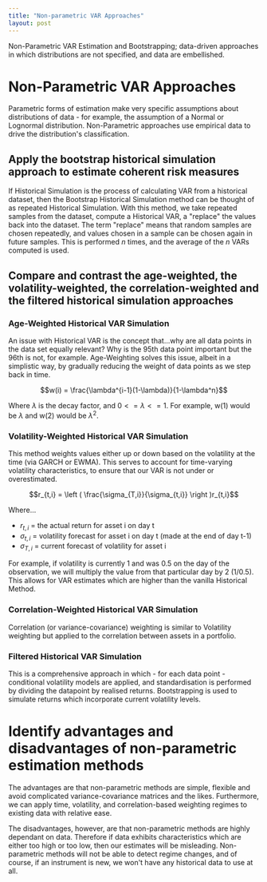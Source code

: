 ```yaml
---
title: "Non-parametric VAR Approaches"
layout: post
---
```

Non-Parametric VAR Estimation and Bootstrapping; data-driven approaches in which distributions are not specified, and data are embellished.

# Non-Parametric VAR Approaches
Parametric forms of estimation make very specific assumptions about distributions of data - for example, the assumption of a Normal or Lognormal distribution. Non-Parametric approaches use empirical data to drive the distribution's classification.

## Apply the bootstrap historical simulation approach to estimate coherent risk measures
If Historical Simulation is the process of calculating VAR from a historical dataset, then the Bootstrap Historical Simulation method can be thought of as repeated Historical Simulation. With this method, we take repeated samples from the dataset, compute a Historical VAR, a "replace" the values back into the dataset. The term "replace" means that random samples are chosen repeatedly, and values chosen in a sample can be chosen again in future samples. This is performed *n* times, and the average of the *n* VARs computed is used.

## Compare and contrast the age-weighted, the volatility-weighted, the correlation-weighted and the filtered historical simulation approaches

### Age-Weighted Historical VAR Simulation
An issue with Historical VAR is the concept that...why are all data points in the data set equally relevant? Why is the 95th data point important but the 96th is not, for example. Age-Weighting solves this issue, albeit in a simplistic way, by gradually reducing the weight of data points as we step back in time.

$$w(i) = \frac{\lambda^{i-1}(1-\lambda)}{1-\lambda^n}$$

Where $\lambda$ is the decay factor, and $0<=\lambda<=1$. For example, w(1) would be $\lambda$ and w(2) would be $\lambda^2$. 

### Volatility-Weighted Historical VAR Simulation
This method weights values either up or down based on the volatility at the time (via GARCH or EWMA). This serves to account for time-varying volatility characteristics, to ensure that our VAR is not under or overestimated. 

$$r_{t,i} = \left ( \frac{\sigma_{T,i}}{\sigma_{t,i}} \right )r_{t,i}$$

Where...
* $r_{t,i}$ = the actual return for asset i on day t
* $\sigma_{t,i}$ = volatility forecast for asset i on day t (made at the end of day t-1)
* $\sigma_{T,i}$ = current forecast of volatility for asset i

For example, if volatility is currently 1 and was 0.5 on the day of the observation, we will multiply the value from that particular day by 2 (1/0.5). This allows for VAR estimates which are higher than the vanilla Historical Method.

### Correlation-Weighted Historical VAR Simulation
Correlation (or variance-covariance) weighting is similar to Volatility weighting but applied to the correlation between assets in a portfolio.

### Filtered Historical VAR Simulation
This is a comprehensive approach in which - for each data point - conditional volatility models are applied, and standardisation is performed by dividing the datapoint by realised returns. Bootstrapping is used to simulate returns which incorporate current volatility levels.

# Identify advantages and disadvantages of non-parametric estimation methods
The advantages are that non-parametric methods are simple, flexible and avoid complicated variance-covariance matrices and the likes. Furthermore, we can apply time, volatility, and correlation-based weighting regimes to existing data with relative ease. 

The disadvantages, however, are that non-parametric methods are highly dependant on data. Therefore if data exhibits characteristics which are either too high or too low, then our estimates will be misleading. Non-parametric methods will not be able to detect regime changes, and of course, if an instrument is new, we won't have any historical data to use at all.
